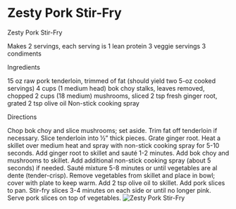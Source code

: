 # Zesty Pork Stir-Fry

Zesty Pork Stir-Fry

Makes 2 servings, each serving is 
1 lean protein
3 veggie servings
3 condiments

Ingredients

15 oz raw pork tenderloin, trimmed of fat (should yield two 5-oz cooked servings)
4 cups (1 medium head) bok choy stalks, leaves removed, chopped
2 cups (18 medium) mushrooms, sliced
2 tsp fresh ginger root, grated
2 tsp olive oil
Non-stick cooking spray

Directions

Chop bok choy and slice mushrooms; set aside. Trim fat off tenderloin if necessary. Slice tenderloin into ½” thick pieces. Grate ginger root. Heat a skillet over medium heat and spray with non-stick cooking spray for 5-10 seconds. Add ginger root to skillet and sauté 1-2 minutes. Add bok choy and mushrooms to skillet. Add additional non-stick cooking spray (about 5 seconds) if needed. Sauté mixture 5-8 minutes or until vegetables are al dente (tender-crisp). Remove vegetables from skillet and place in bowl; cover with plate to keep warm. Add 2 tsp olive oil to skillet. Add pork slices to pan. Stir-fry slices 3-4 minutes on each side or until no longer pink. Serve pork slices on top of vegetables.
![Zesty Pork Stir-Fry](./Zesty%20Pork%20Stir-Fry.png)

